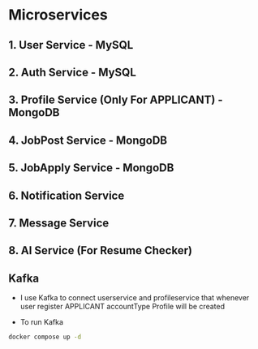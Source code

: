 # Microservices

## 1. User Service   - MySQL
## 2. Auth Service   - MySQL
## 3. Profile Service (Only For APPLICANT)   - MongoDB
## 4. JobPost Service   - MongoDB
## 5. JobApply Service  - MongoDB
## 6. Notification Service  
## 7. Message Service 
## 8. AI Service (For Resume Checker)




## Kafka
- I use Kafka to connect userservice and profileservice that whenever user register APPLICANT accountType Profile will be created

- To run Kafka 
```bash
docker compose up -d

```